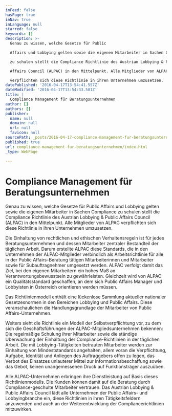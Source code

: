```yaml
---
inFeed: false
hasPage: true
inNav: true
inLanguage: null
starred: false
keywords: []
description: >-
  Genau zu wissen, welche Gesetze für Public

  Affairs und Lobbying gelten sowie die eigenen Mitarbeiter in Sachen Compliance

  zu schulen stellt die Compliance Richtlinie des Austrian Lobbying & Public

  Affairs Council (ALPAC) in den Mittelpunkt. Alle Mitglieder von ALPAC

  verpflichten sich diese Richtlinie in ihren Unternehmen umzusetzen.
datePublished: '2016-04-17T13:54:41.557Z'
dateModified: '2016-04-17T13:54:33.501Z'
title: |
  Compliance Management für Beratungsunternehmen
author: []
authors: []
publisher:
  name: null
  domain: null
  url: null
  favicon: null
sourcePath: _posts/2016-04-17-compliance-management-fur-beratungsunternehmen.md
published: true
url: compliance-management-fur-beratungsunternehmen/index.html
_type: WebPage

---
```

# Compliance Management für Beratungsunternehmen

Genau zu wissen, welche Gesetze für Public
Affairs und Lobbying gelten sowie die eigenen Mitarbeiter in Sachen Compliance
zu schulen stellt die Compliance Richtlinie des Austrian Lobbying & Public
Affairs Council (ALPAC) in den Mittelpunkt. Alle Mitglieder von ALPAC
verpflichten sich diese Richtlinie in ihren Unternehmen umzusetzen.

Die Einhaltung von rechtlichen und
ethischen Verhaltensregeln ist für jedes Beratungsunternehmen und dessen
Mitarbeiter zentraler Bestandteil der täglichen Arbeit. Darum erstellte ALPAC
diese Standards, die in den Unternehmen der ALPAC-Mitglieder verbindlich als Arbeitsrichtlinie für alle in der
Public Affairs-Beratung tätigen Mitarbeiterinnen und Mitarbeiter sowie für Subauftragnehmer umgesetzt werden.
ALPAC verfolgt damit das Ziel, bei den eigenen Mitarbeitern ein hohes Maß an
Verantwortungsbewusstsein zu gewährleisten. Gleichzeit wird von ALPAC ein
Qualitätsstandard geschaffen, an dem sich Public Affairs Manager und Lobbyisten
in Österreich orientieren werden müssen.

Das Richtlinienmodell enthält eine
lückenlose Sammlung aktueller nationaler Gesetzesnormen in den Bereichen
Lobbying und Public Affairs. Diese veranschaulichen die Handlungsgrundlage der
Mitarbeiter von Public Affairs-Unternehmen.

Weiters sieht die Richtlinie ein Modell der
Selbstverpflichtung vor, zu dem sich die Geschäftsführungen der
ALPAC-Mitgliedsunternehmen bekennen: Die regelmäßige Schulung ihrer Mitarbeiter sowie die ständige Überwachung
der Einhaltung der Compliance-Richtlinien in der täglichen Arbeit. Die mit
Lobbying-Tätigkeiten betrauten Mitarbeiter werden zur Einhaltung von
Mindeststandards angehalten, allem voran die Verpflichtung, Aufgabe, Identität
und Anliegen des Auftraggebers offen zu legen, das Verbot des Einsatzes
unlauterer Mittel zur Informationsbeschaffung sowie das Gebot, keinen
unangemessenen Druck auf Funktionsträger auszuüben.

Alle ALPAC-Unternehmen erbringen ihre
Dienstleistung auf Basis dieses Richtlinienmodells. Die Kunden können damit auf
die Beratung durch Compliance-geschulte Mitarbeiter vertrauen. Das Austrian
Lobbying & Public Affairs Council lädt alle Unternehmen der Public Affairs-
und Lobbyingbranche ein, diese Richtlinien in ihren Tätigkeitsfeldern
anzuwenden und auch an der Weiterentwicklung der Compliancerichtlinien mitzuwirken.